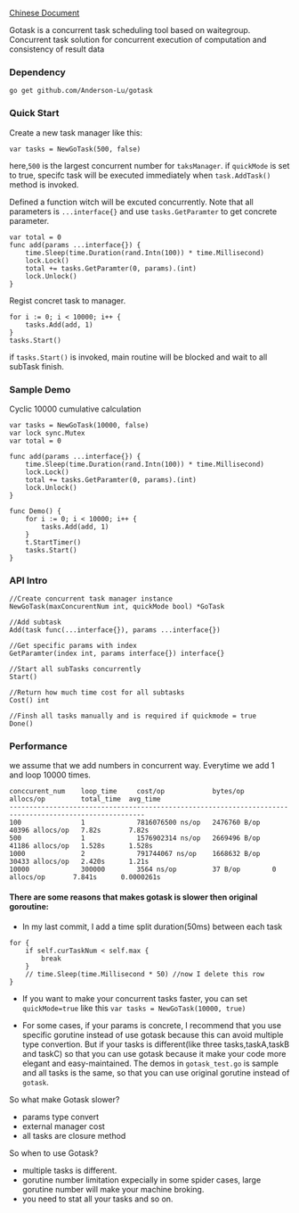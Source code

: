 [Chinese Document](https://github.com/Anderson-Lu/gotask/blob/master/readme_cn.md)

Gotask is a concurrent task scheduling tool based on waitegroup. Concurrent task solution for concurrent execution of computation and consistency of result data

### Dependency

```shell
go get github.com/Anderson-Lu/gotask
```

### Quick Start

Create a new task manager like this:

```golang
var tasks = NewGoTask(500, false)
```

here,`500` is the largest concurrent number for `taksManager`. if `quickMode` is set to true, specifc task will be executed immediately when `task.AddTask()` method is invoked.

Defined a function witch will be excuted concurrently. Note that all parameters is `...interface{}` and use `tasks.GetParamter` to get concrete parameter.

```golang
var total = 0
func add(params ...interface{}) {
	time.Sleep(time.Duration(rand.Intn(100)) * time.Millisecond)
	lock.Lock()
	total += tasks.GetParamter(0, params).(int)
	lock.Unlock()
}
```

Regist concret task to manager.

```golang
for i := 0; i < 10000; i++ {
	tasks.Add(add, 1)
}
tasks.Start() 
```

if `tasks.Start()` is invoked, main routine will be blocked and wait to all subTask finish.

### Sample Demo

Cyclic 10000 cumulative calculation

```golang
var tasks = NewGoTask(10000, false)
var lock sync.Mutex
var total = 0

func add(params ...interface{}) {
	time.Sleep(time.Duration(rand.Intn(100)) * time.Millisecond)
	lock.Lock()
	total += tasks.GetParamter(0, params).(int)
	lock.Unlock()
}

func Demo() {
	for i := 0; i < 10000; i++ {
		tasks.Add(add, 1)
	}
	t.StartTimer()
	tasks.Start()
}
```


### API Intro

```shell
//Create concurrent task manager instance
NewGoTask(maxConcurentNum int, quickMode bool) *GoTask 

//Add subtask
Add(task func(...interface{}), params ...interface{})

//Get specific params with index
GetParamter(index int, params interface{}) interface{} 

//Start all subTasks concurrently
Start()

//Return how much time cost for all subtasks
Cost() int

//Finsh all tasks manually and is required if quickmode = true
Done()
```

### Performance

we assume that we add numbers in concurrent way. Everytime we add 1 and loop 10000 times.

```shell
conccurent_num    loop_time     cost/op            bytes/op       allocs/op         total_time  avg_time
--------------------------------------------------------------------------------------------------------
100               1             7816076500 ns/op   2476760 B/op   40396 allocs/op   7.82s       7.82s
500               1             1576902314 ns/op   2669496 B/op   41186 allocs/op   1.528s      1.528s
1000              2             791744067 ns/op    1668632 B/op   30433 allocs/op   2.420s      1.21s
10000             300000        3564 ns/op         37 B/op        0 allocs/op       7.841s      0.0000261s
```

#### There are some reasons that makes gotask is slower then original goroutine:

- In my last commit, I add a time split duration(50ms) between each task
```golang
for {
	if self.curTaskNum < self.max {
		break
	}
	// time.Sleep(time.Millisecond * 50) //now I delete this row 
}
```

- If you want to make your concurrent tasks faster, you can set `quickMode=true` like this `var tasks = NewGoTask(10000, true)`

- For some cases, if your params is concrete, I recommend that you use specific gorutine instead of use gotask because this can avoid multiple type convertion. But if your tasks is different(like three tasks,taskA,taskB and taskC) so that you can use gotask because it make your code more elegant and easy-maintained. The demos in `gotask_test.go` is sample and all tasks is the same, so that you can use original gorutine instead of `gotask`.

So what make Gotask slower?

- params type convert
- external manager cost
- all tasks are closure method

So when to use Gotask?

- multiple tasks is different.
- gorutine number limitation expecially in some spider cases, large gorutine number will make your machine broking.
- you need to stat all your tasks and so on.
